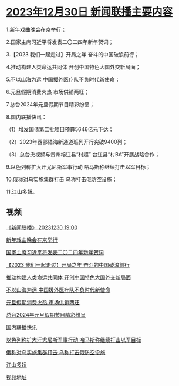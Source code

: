 # [2023年12月30日 新闻联播主要内容](https://tv.cctv.com/lm/xwlb/day/20231230.shtml)

1.新年戏曲晚会在京举行；

2.国家主席习近平将发表二〇二四年新年贺词；

3.【2023 我们一起走过】开局之年 奋斗的中国破浪前行；

4.推动构建人类命运共同体 开创中国特色大国外交新局面；

5.不以山海为远 中国援外医疗队不负时代新使命；

6.元旦假期消费火热 市场供销两旺；

7.总台2024年元旦假期节目精彩纷呈；

8.国内联播快讯：

（1）增发国债第二批项目预算5646亿元下达；

（2）2023年西部陆海新通道班列开行突破9400列；

（3）总台央视频与贵州榕江县“村超” 台江县“村BA”开展战略合作；

9.以色列称扩大汗尤尼斯军事行动 哈马斯称继续打击以军目标；

10.俄称对乌实施集群打击 乌称打击俄防空设施；

11.江山多娇。

## 视频

[《新闻联播》 20231230 19:00](https://tv.cctv.com/2023/12/30/VIDExjXNoaBXxDqTiISxOSrt231230.shtml)

[新年戏曲晚会在京举行](https://tv.cctv.com/2023/12/30/VIDEjlkjfGmYsCDpS02S3rzH231230.shtml)

[国家主席习近平将发表二〇二四年新年贺词](https://tv.cctv.com/2023/12/30/VIDEmCiSoa2A1TuJkHLJeTKi231230.shtml)

[【2023 我们一起走过】开局之年 奋斗的中国破浪前行](https://tv.cctv.com/2023/12/30/VIDELzOJbJ9IMy891qcw6NO4231230.shtml)

[推动构建人类命运共同体 开创中国特色大国外交新局面](https://tv.cctv.com/2023/12/30/VIDEHn2o7oDaJflkfkfxttvK231230.shtml)

[不以山海为远 中国援外医疗队不负时代新使命](https://tv.cctv.com/2023/12/30/VIDEn5rd8AeEbwC2jTwl6MId231230.shtml)

[元旦假期消费火热 市场供销两旺](https://tv.cctv.com/2023/12/30/VIDEtZOyiaCbO66jsOXH83GQ231230.shtml)

[总台2024年元旦假期节目精彩纷呈](https://tv.cctv.com/2023/12/30/VIDEKvHfAwX337FMUKm8cqIs231230.shtml)

[国内联播快讯](https://tv.cctv.com/2023/12/30/VIDEe4YaOMDmOrRLhy6Rwo5X231230.shtml)

[以色列称扩大汗尤尼斯军事行动 哈马斯称继续打击以军目标](https://tv.cctv.com/2023/12/30/VIDE5ac0ZkfQiyMjqr5vsGTG231230.shtml)

[俄称对乌实施集群打击 乌称打击俄防空设施](https://tv.cctv.com/2023/12/30/VIDEtnIorCS8ZFzYis5v0i9O231230.shtml)

[江山多娇](https://tv.cctv.com/2023/12/30/VIDEinhexF34Ssd6qEanjTwy231230.shtml)

[视频地址](https://tv.cctv.com/lm/xwlb/day/20231230.shtml) 

